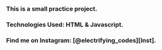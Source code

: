 ### This is a small practice project.

### Technologies Used: HTML & Javascript.

### Find me on Instagram: [@electrifying_codes][Inst].

[Instgram]: https://www.instagram.com/electrifying_codes